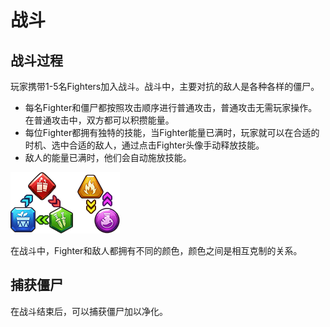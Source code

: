# 战斗

## 战斗过程

玩家携带1-5名Fighters加入战斗。战斗中，主要对抗的敌人是各种各样的僵尸。

* 每名Fighter和僵尸都按照攻击顺序进行普通攻击，普通攻击无需玩家操作。在普通攻击中，双方都可以积攒能量。
* 每位Fighter都拥有独特的技能，当Fighter能量已满时，玩家就可以在合适的时机、选中合适的敌人，通过点击Fighter头像手动释放技能。
* 敌人的能量已满时，他们会自动施放技能。

![](../.gitbook/assets/image_7.png)

在战斗中，Fighter和敌人都拥有不同的颜色，颜色之间是相互克制的关系。

## 捕获僵尸

在战斗结束后，可以捕获僵尸加以净化。





